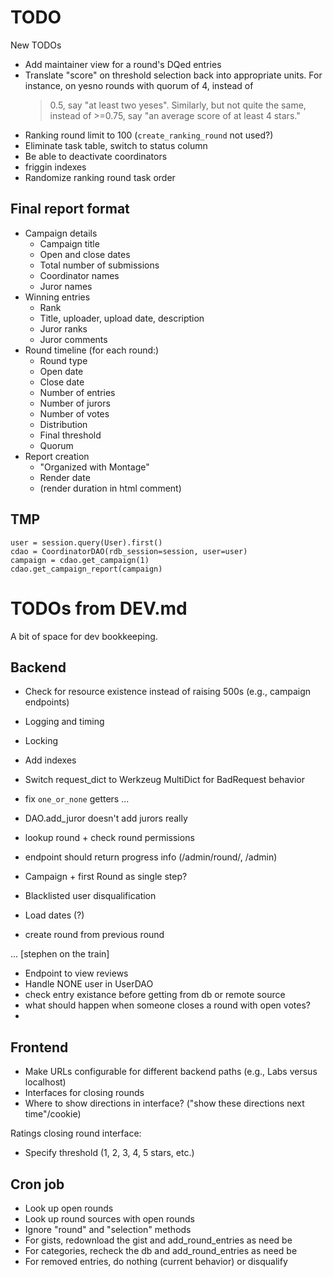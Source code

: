 # TODO

New TODOs
* Add maintainer view for a round's DQed entries
* Translate "score" on threshold selection back into appropriate
  units. For instance, on yesno rounds with quorum of 4, instead of
  >0.5, say "at least two yeses". Similarly, but not quite the same,
  instead of >=0.75, say "an average score of at least 4 stars."
* Ranking round limit to 100 (`create_ranking_round` not used?)
* Eliminate task table, switch to status column
* Be able to deactivate coordinators
* friggin indexes
* Randomize ranking round task order

## Final report format

* Campaign details
  * Campaign title
  * Open and close dates
  * Total number of submissions
  * Coordinator names
  * Juror names
* Winning entries
  * Rank
  * Title, uploader, upload date, description
  * Juror ranks
  * Juror comments
* Round timeline (for each round:)
  * Round type
  * Open date
  * Close date
  * Number of entries
  * Number of jurors
  * Number of votes
  * Distribution
  * Final threshold
  * Quorum
* Report creation
  * "Organized with Montage"
  * Render date
  * (render duration in html comment)

## TMP

```
user = session.query(User).first()
cdao = CoordinatorDAO(rdb_session=session, user=user)
campaign = cdao.get_campaign(1)
cdao.get_campaign_report(campaign)

```
# TODOs from DEV.md

A bit of space for dev bookkeeping.

## Backend

* Check for resource existence instead of raising 500s (e.g., campaign endpoints)
* Logging and timing
* Locking
* Add indexes
* Switch request_dict to Werkzeug MultiDict for BadRequest behavior
* fix `one_or_none` getters
...

* DAO.add_juror doesn't add jurors really
* lookup round + check round permissions
* endpoint should return progress info (/admin/round/<id>, /admin)
* Campaign + first Round as single step?
* Blacklisted user disqualification
* Load dates (?)
* create round from previous round

... [stephen on the train]

* Endpoint to view reviews
* Handle NONE user in UserDAO
* check entry existance before getting from db or remote source
* what should happen when someone closes a round with open votes?
* 

## Frontend

* Make URLs configurable for different backend paths (e.g., Labs versus localhost)
* Interfaces for closing rounds
* Where to show directions in interface? ("show these directions next time"/cookie)

Ratings closing round interface:

* Specify threshold (1, 2, 3, 4, 5 stars, etc.)


## Cron job

* Look up open rounds
* Look up round sources with open rounds
* Ignore "round" and "selection" methods
* For gists, redownload the gist and add_round_entries as need be
* For categories, recheck the db and add_round_entries as need be
* For removed entries, do nothing (current behavior) or disqualify
